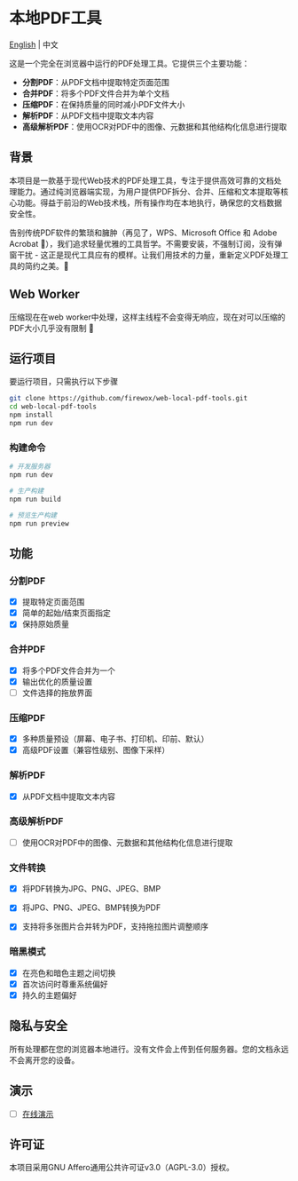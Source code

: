 # 本地PDF工具

[English](README.md) | 中文

这是一个完全在浏览器中运行的PDF处理工具。它提供三个主要功能：
- **分割PDF**：从PDF文档中提取特定页面范围
- **合并PDF**：将多个PDF文件合并为单个文档
- **压缩PDF**：在保持质量的同时减小PDF文件大小
- **解析PDF**：从PDF文档中提取文本内容
- **高级解析PDF**：使用OCR对PDF中的图像、元数据和其他结构化信息进行提取


## 背景

本项目是一款基于现代Web技术的PDF处理工具，专注于提供高效可靠的文档处理能力。通过纯浏览器端实现，为用户提供PDF拆分、合并、压缩和文本提取等核心功能。得益于前沿的Web技术栈，所有操作均在本地执行，确保您的文档数据安全性。

告别传统PDF软件的繁琐和臃肿（再见了，WPS、Microsoft Office 和 Adobe Acrobat 👋），我们追求轻量优雅的工具哲学。不需要安装，不强制订阅，没有弹窗干扰 - 这正是现代工具应有的模样。让我们用技术的力量，重新定义PDF处理工具的简约之美。🚀

## Web Worker

压缩现在在web worker中处理，这样主线程不会变得无响应，现在对可以压缩的PDF大小几乎没有限制 :tada:

## 运行项目

要运行项目，只需执行以下步骤

```bash
git clone https://github.com/firewox/web-local-pdf-tools.git
cd web-local-pdf-tools
npm install
npm run dev
```

### 构建命令

```bash
# 开发服务器
npm run dev

# 生产构建
npm run build

# 预览生产构建
npm run preview
```

## 功能

### 分割PDF
- [x] 提取特定页面范围
- [x] 简单的起始/结束页面指定
- [x] 保持原始质量

### 合并PDF
- [x] 将多个PDF文件合并为一个
- [x] 输出优化的质量设置
- [ ] 文件选择的拖放界面

### 压缩PDF
- [x] 多种质量预设（屏幕、电子书、打印机、印前、默认）
- [x] 高级PDF设置（兼容性级别、图像下采样）

### 解析PDF
- [x] 从PDF文档中提取文本内容

### 高级解析PDF
- [ ] 使用OCR对PDF中的图像、元数据和其他结构化信息进行提取

### 文件转换
- [x] 将PDF转换为JPG、PNG、JPEG、BMP
- [x] 将JPG、PNG、JPEG、BMP转换为PDF
- [x] 支持将多张图片合并转为PDF，支持拖拉图片调整顺序


### 暗黑模式
- [x] 在亮色和暗色主题之间切换
- [x] 首次访问时尊重系统偏好
- [x] 持久的主题偏好

## 隐私与安全

所有处理都在您的浏览器本地进行。没有文件会上传到任何服务器。您的文档永远不会离开您的设备。

## 演示

- [ ] [在线演示](https://firewox.github.io/local-pdf-tools/)

## 许可证

本项目采用GNU Affero通用公共许可证v3.0（AGPL-3.0）授权。